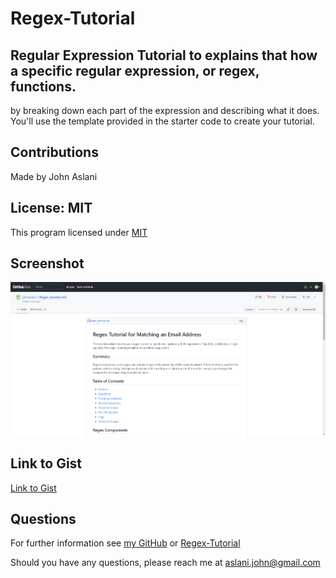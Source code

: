 # Regex-Tutorial


## Regular Expression Tutorial to explains that how a specific regular expression, or regex, functions.

by breaking down each part of the expression and describing what it does. You'll use the template provided in the starter code to create your tutorial.



## Contributions

Made by John Aslani

## License: MIT

This program licensed under [MIT](https://img.shields.io/badge/license-MIT-blue)

## Screenshot

![Screen shot of completed assignment](./src/Regex%20screenshot.PNG)


## Link to Gist

[Link to Gist](https://gist.github.com/johnaslani/ce3645a10c92f4c22c5dc824fb05f6ca)


## Questions

For further information see [my GitHub](https://github.com/johnaslani) or [Regex-Tutorial](https://github.com/johnaslani/Regex-Tutorial)


Should you have any questions, please reach me at [aslani.john@gmail.com](mailto:aslani.john@gmail.com)


